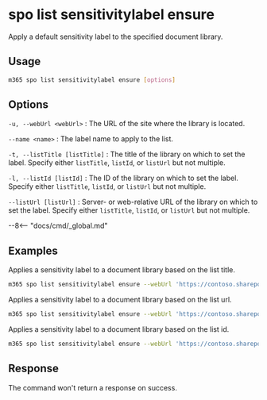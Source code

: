 # spo list sensitivitylabel ensure

Apply a default sensitivity label to the specified document library.

## Usage

```sh
m365 spo list sensitivitylabel ensure [options]
```

## Options

`-u, --webUrl <webUrl>`
: The URL of the site where the library is located.

`--name <name>`
: The label name to apply to the list.

`-t, --listTitle [listTitle]`
: The title of the library on which to set the label. Specify either `listTitle`, `listId`, or `listUrl` but not multiple.

`-l, --listId [listId]`
: The ID of the library on which to set the label. Specify either `listTitle`, `listId`, or `listUrl` but not multiple.

`--listUrl [listUrl]`
: Server- or web-relative URL of the library on which to set the label. Specify either `listTitle`, `listId`, or `listUrl` but not multiple.

--8<-- "docs/cmd/_global.md"

## Examples

Applies a sensitivity label to a document library based on the list title.

```sh
m365 spo list sensitivitylabel ensure --webUrl 'https://contoso.sharepoint.com' --listTitle 'Shared Documents' --name 'Label'
```

Applies a sensitivity label to a document library based on the list url.

```sh
m365 spo list sensitivitylabel ensure --webUrl 'https://contoso.sharepoint.com' --listUrl '/Shared Documents' --name 'Label'
```

Applies a sensitivity label to a document library based on the list id.

```sh
m365 spo list sensitivitylabel ensure --webUrl 'https://contoso.sharepoint.com' --listId 'b4cfa0d9-b3d7-49ae-a0f0-f14ffdd005f7' --name 'Label'
```

## Response

The command won't return a response on success.
